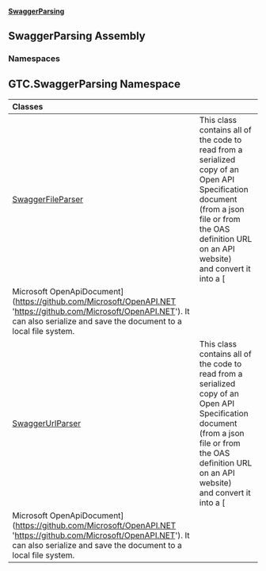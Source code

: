 #### [SwaggerParsing](SwaggerParsing.md 'SwaggerParsing')

## SwaggerParsing Assembly
### Namespaces

<a name='GTC.SwaggerParsing'></a>

## GTC.SwaggerParsing Namespace

| Classes | |
| :--- | :--- |
| [SwaggerFileParser](SwaggerFileParser.md 'GTC.SwaggerParsing.SwaggerFileParser') | This class contains all of the code to read from a serialized copy of an<br/>Open API Specification document (from a json file or from the OAS definition URL on an API website)<br/>and convert it into a [
            Microsoft OpenApiDocument](https://github.com/Microsoft/OpenAPI.NET 'https://github.com/Microsoft/OpenAPI.NET'). It can also serialize and save the document to a local file system. |
| [SwaggerUrlParser](SwaggerUrlParser.md 'GTC.SwaggerParsing.SwaggerUrlParser') | This class contains all of the code to read from a serialized copy of an<br/>Open API Specification document (from a json file or from the OAS definition URL on an API website)<br/>and convert it into a [
            Microsoft OpenApiDocument](https://github.com/Microsoft/OpenAPI.NET 'https://github.com/Microsoft/OpenAPI.NET'). It can also serialize and save the document to a local file system. |
